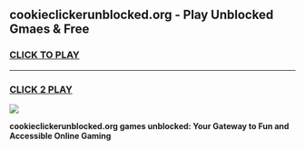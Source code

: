 
## cookieclickerunblocked.org - Play Unblocked Gmaes & Free
<h3>
<a href="https://news.freeplayer.one?title=cookieclickerunblocked.org&ref=23F">CLICK TO PLAY</a></h3>
<hr>

<h3>
<a href="https://news.freeplayer.one?title=cookieclickerunblocked.org&ref=23F">CLICK 2 PLAY</a>
  
</h3>

<a href="https://news.freeplayer.one?title=cookieclickerunblocked.org&ref=23F/"><img src="https://clearcache.store/games.png"></a>


**cookieclickerunblocked.org games unblocked: Your Gateway to Fun and Accessible Online Gaming**

